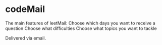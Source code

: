 # codeMail

The main features of leetMail: 
Choose which days you want to receive a question 
Choose what difficulties 
Choose what topics you want to tackle

Delivered via email. 
